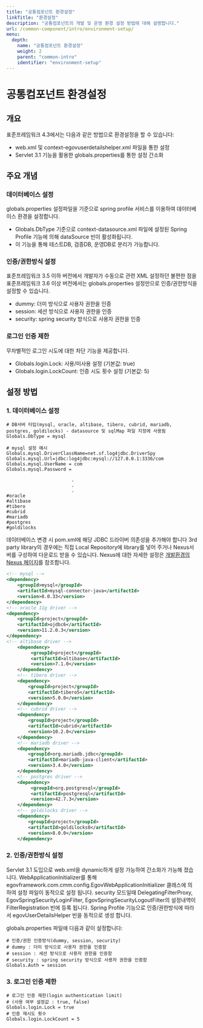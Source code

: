 ```yaml
---
title: "공통컴포넌트 환경설정"
linkTitle: "환경설정"
description: "공통컴포넌트의 개발 및 운영 환경 설정 방법에 대해 설명합니다."
url: /common-component/intro/environment-setup/
menu:
  depth:
    name: "공통컴포넌트 환경설정"
    weight: 2
    parent: "common-intro"
    identifier: "environment-setup"
---
```

# 공통컴포넌트 환경설정

## 개요

표준프레임워크 4.3에서는 다음과 같은 방법으로 환경설정을 할 수 있습니다:

- web.xml 및 context-egovuserdetailshelper.xml 파일을 통한 설정
- Servlet 3.1 기능을 활용한 globals.properties를 통한 설정 간소화

## 주요 개념

### 데이터베이스 설정

globals.properties 설정파일을 기준으로 spring profile 서비스를 이용하여 데이터베이스 환경을 설정합니다.

- Globals.DbType 기준으로 context-datasource.xml 파일에 설정된 Spring Profile 기능에 의해 dataSource 빈이 활성화됩니다.
- 이 기능을 통해 테스트DB, 검증DB, 운영DB로 분리가 가능합니다.

### 인증/권한방식 설정

표준프레임워크 3.5 이하 버전에서 개발자가 수동으로 관련 XML 설정하던 불편한 점을
표준프레임워크 3.6 이상 버전에서는 globals.properties 설정만으로 인증/권한방식을 설정할 수 있습니다.

- dummy: 더미 방식으로 사용자 권한을 인증
- session: 세션 방식으로 사용자 권한을 인증
- security: spring security 방식으로 사용자 권한을 인증

### 로그인 인증 제한

무차별적인 로그인 시도에 대한 차단 기능을 제공합니다.

- Globals.login.Lock: 사용/미사용 설정 (기본값: true)
- Globals.login.LockCount: 인증 시도 횟수 설정 (기본값: 5)

## 설정 방법

### 1. 데이터베이스 설정

```properties
# DB서버 타입(mysql, oracle, altibase, tibero, cubrid, mariadb, postgres, goldilocks) - datasource 및 sqlMap 파일 지정에 사용됨
Globals.DbType = mysql

# mysql 설정 예시
Globals.mysql.DriverClassName=net.sf.log4jdbc.DriverSpy
Globals.mysql.Url=jdbc:log4jdbc:mysql://127.0.0.1:3336/com
Globals.mysql.UserName = com
Globals.mysql.Password = 
 
                        .
                        .
                        .
#oracle
#altibase
#tibero
#cubrid
#mariadb
#postgres
#goldilocks
```

데이터베이스 변경 시 pom.xml에 해당 JDBC 드라이버 의존성을 추가해야 합니다
3rd party library의 경우에는 직접 Local Repository에 library를 넣어 주거나 Nexus서버를 구성하여 다운로드 받을 수 있습니다. Nexus에 대한 자세한 설정은 [개발환경의 Nexus 페이지](/egovframe-development/deployment-tool/nexus)를 참조합니다.

```xml
<!-- mysql -->
<dependency>
    <groupId>mysql</groupId>
    <artifactId>mysql-connector-java</artifactId>
    <version>8.0.33</version>
</dependency>
<!-- oracle 11g driver -->
<dependency>
    <groupId>project</groupId>
    <artifactId>ojdbc6</artifactId>
    <version>11.2.0.3</version>
</dependency>
<!-- altibase driver -->
	<dependency>
		 <groupId>project</groupId>
		 <artifactId>altibase</artifactId>
		 <version>7.1.0</version>
	</dependency>
	<!-- tibero driver -->
	<dependency>
		<groupId>project</groupId>
		<artifactId>tibero5</artifactId>
		<version>5.0.0</version>
	</dependency>
	<!-- cubrid driver -->
	<dependency>
		<groupId>project</groupId>
		<artifactId>cubrid</artifactId>
		<version>10.2.0</version>
	</dependency>
	<!-- mariadb driver -->
	<dependency>
		<groupId>org.mariadb.jdbc</groupId>
		<artifactId>mariadb-java-client</artifactId>
		<version>3.4.0</version>
	</dependency>
	<!-- postgres driver -->
	<dependency>
		 <groupId>org.postgresql</groupId>
		 <artifactId>postgresql</artifactId>
		 <version>42.7.3</version>
	</dependency>
	<!-- goldilocks driver -->
	<dependency>
		<groupId>project</groupId>
		<artifactId>goldilocks8</artifactId>
		<version>8.0.0</version>
	</dependency>
```

### 2. 인증/권한방식 설정

Servlet 3.1 도입으로 web.xml을 dynamic하게 설정 가능하여 간소화가 가능해 졌습니다.
WebApplicationInitializer를 통해 egovframework.com.cmm.config.EgovWebApplicationInitializer 클래스에 의하여 설정 파일이 동적으로 설정 됩니다.
security 모드일때 DelegatingFilterProxy, EgovSpringSecurityLoginFilter, EgovSpringSecurityLogoutFilter의 설정내역이 FilterRegistration 빈에 등록 됩니다.
Spring Profile 기능으로 인증/권한방식에 따라서 egovUserDetailsHelper 빈을 동적으로 생성 합니다.

globals.properties 파일에 다음과 같이 설정합니다:

```properties
# 인증/권한 인증방식(dummy, session, security)
# dummy : 더미 방식으로 사용자 권한을 인증함
# session : 세션 방식으로 사용자 권한을 인증함
# security : spring security 방식으로 사용자 권한을 인증함
Globals.Auth = session
```

### 3. 로그인 인증 제한

```properties
# 로그인 인증 제한(login authentication limit)
# (사용 여부 설정값 : true, false)
Globals.login.Lock = true
# 인증 재시도 횟수
Globals.login.LockCount = 5
```